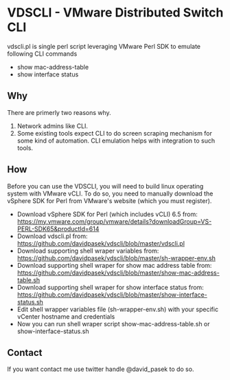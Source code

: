 # VDSCLI - VMware Distributed Switch CLI

vdscli.pl is single perl script leveraging VMware Perl SDK to emulate following CLI commands
* show mac-address-table
* show interface status

## Why

There are primerly two reasons why. 
1. Network admins like CLI. 
2. Some existing tools expect CLI to do screen scraping mechanism for some kind of automation. CLI emulation helps with integration to such tools.

## How

Before you can use the VDSCLI, you will need to build linux operating system with VMware vCLI. To do so, you need to manually download the vSphere SDK for Perl from VMware's website (which you must register).

* Download vSphere SDK for Perl (which includes vCLI) 6.5 from: https://my.vmware.com/group/vmware/details?downloadGroup=VS-PERL-SDK65&productId=614
* Download vdscli.pl from: https://github.com/davidpasek/vdscli/blob/master/vdscli.pl
* Download supporting shell wraper variables from: https://github.com/davidpasek/vdscli/blob/master/sh-wrapper-env.sh
* Download supporting shell wraper for show mac address table from: https://github.com/davidpasek/vdscli/blob/master/show-mac-address-table.sh
* Download supporting shell wraper for show interface status from: https://github.com/davidpasek/vdscli/blob/master/show-interface-status.sh
* Edit shell wrapper variables file (sh-wrapper-env.sh) with your specific vCenter hostname and credentials
* Now you can run shell wraper script show-mac-address-table.sh or show-interface-status.sh 

## Contact

If you want contact me use twitter handle @david_pasek to do so.
